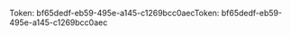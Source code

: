 <span data-ttu-id="c8fc4-101">Token: bf65dedf-eb59-495e-a145-c1269bcc0aec</span><span class="sxs-lookup"><span data-stu-id="c8fc4-101">Token: bf65dedf-eb59-495e-a145-c1269bcc0aec</span></span>